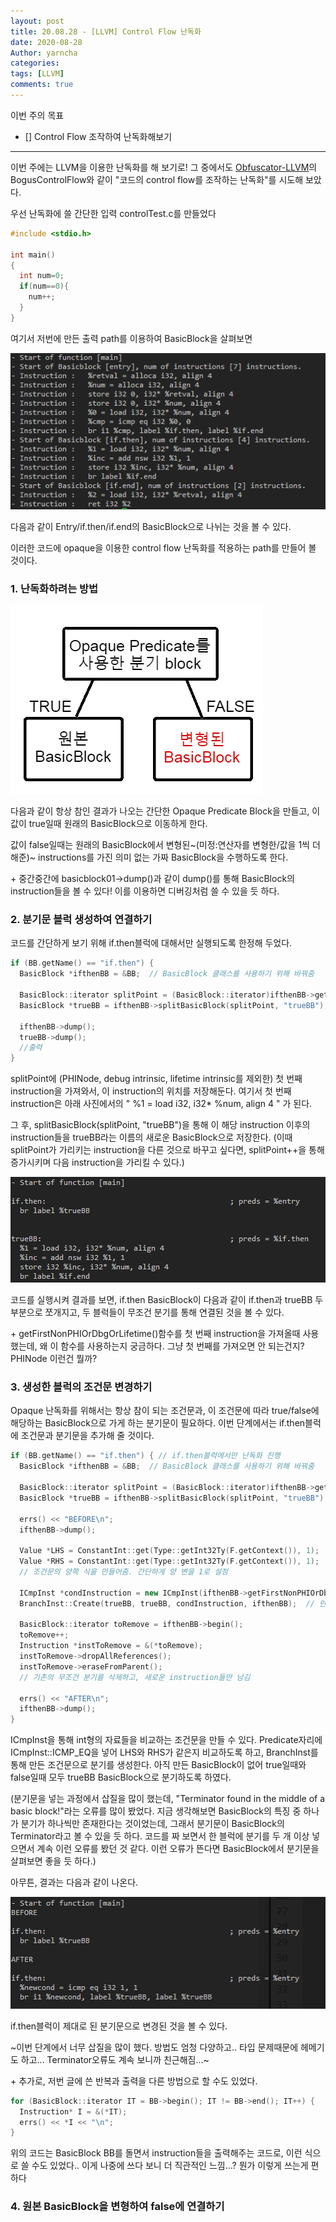 ```yaml
---
layout: post
title: 20.08.28 - [LLVM] Control Flow 난독화
date: 2020-08-28
Author: yarncha
categories:
tags: [LLVM]
comments: true
---
```


이번 주의 목표

- [] Control Flow 조작하여 난독화해보기

* * *

이번 주에는 LLVM을 이용한 난독화를 해 보기로! 그 중에서도 [Obfuscator-LLVM]의 BogusControlFlow와 같이 "코드의 control flow를 조작하는 난독화"를 시도해 보았다.

우선 난독화에 쓸 간단한 입력 controlTest.c를 만들었다

```c
#include <stdio.h>

int main()
{
  int num=0;
  if(num==0){
    num++;
  }
}
```

여기서 저번에 만든 출력 path를 이용하여 BasicBlock을 살펴보면

![img](\images\15_01.png)

다음과 같이 Entry/if.then/if.end의 BasicBlock으로 나뉘는 것을 볼 수 있다.

이러한 코드에 opaque을 이용한 control flow 난독화를 적용하는 path를 만들어 볼 것이다.

### 1. 난독화하려는 방법

![img](\images\15_02.png)

다음과 같이 항상 참인 결과가 나오는 간단한 Opaque Predicate Block을 만들고, 이 값이 true일때 원래의 BasicBlock으로 이동하게 한다.

값이 false일때는 원래의 BasicBlock에서 변형된~(미정:연산자를 변형한/값을 1씩 더해준)~ instructions를 가진 의미 없는 가짜 BasicBlock을 수행하도록 한다.

\+ 중간중간에 basicblock01->dump()과 같이 dump()를 통해 BasicBlock의 instruction들을 볼 수 있다! 이를 이용하면 디버깅처럼 쓸 수 있을 듯 하다.

### 2. 분기문 블럭 생성하여 연결하기

코드를 간단하게 보기 위해 if.then블럭에 대해서만 실행되도록 한정해 두었다.

```cpp
if (BB.getName() == "if.then") {
  BasicBlock *ifthenBB = &BB;  // BasicBlock 클래스를 사용하기 위해 바꿔줌

  BasicBlock::iterator splitPoint = (BasicBlock::iterator)ifthenBB->getFirstNonPHIOrDbgOrLifetime();
  BasicBlock *trueBB = ifthenBB->splitBasicBlock(splitPoint, "trueBB");

  ifthenBB->dump();
  trueBB->dump();
  //출력
}
```

splitPoint에 (PHINode, debug intrinsic, lifetime intrinsic를 제외한) 첫 번째 instruction을 가져와서, 이 instruction의 위치를 저장해둔다. 여기서 첫 번째 instruction은 아래 사진에서의 " %1 = load i32, i32\* %num, align 4 " 가 된다.

그 후, splitBasicBlock(splitPoint, "trueBB")을 통해 이 해당 instruction 이후의 instruction들을 trueBB라는 이름의 새로운 BasicBlock으로 저장한다.
(이때 splitPoint가 가리키는 instruction을 다른 것으로 바꾸고 싶다면, splitPoint++을 통해 증가시키며 다음 instruction을 가리킬 수 있다.)

![img](\images\15_03.png)

코드를 실행시켜 결과를 보면, if.then BasicBlock이 다음과 같이 if.then과 trueBB 두 부분으로 쪼개지고, 두 블럭들이 무조건 분기를 통해 연결된 것을 볼 수 있다.

\+ getFirstNonPHIOrDbgOrLifetime()함수를 첫 번째 instruction을 가져올때 사용했는데, 왜 이 함수를 사용하는지 궁금하다. 그냥 첫 번째를 가져오면 안 되는건지? PHINode 이런건 뭘까?

### 3. 생성한 블럭의 조건문 변경하기

Opaque 난독화를 위해서는 항상 참이 되는 조건문과, 이 조건문에 따라 true/false에 해당하는 BasicBlock으로 가게 하는 분기문이 필요하다. 이번 단계에서는 if.then블럭에 조건문과 분기문을 추가해 줄 것이다.

```cpp
if (BB.getName() == "if.then") { // if.then블럭에서만 난독화 진행
  BasicBlock *ifthenBB = &BB;  // BasicBlock 클래스를 사용하기 위해 바꿔줌

  BasicBlock::iterator splitPoint = (BasicBlock::iterator)ifthenBB->getFirstNonPHIOrDbgOrLifetime();
  BasicBlock *trueBB = ifthenBB->splitBasicBlock(splitPoint, "trueBB");

  errs() << "BEFORE\n";
  ifthenBB->dump();

  Value *LHS = ConstantInt::get(Type::getInt32Ty(F.getContext()), 1);
  Value *RHS = ConstantInt::get(Type::getInt32Ty(F.getContext()), 1);
  // 조건문의 양쪽 식을 만들어줌. 간단하게 양 변을 1로 설정

  ICmpInst *condInstruction = new ICmpInst(ifthenBB->getFirstNonPHIOrDbgOrLifetime(), ICmpInst::ICMP_EQ, LHS, RHS, "newcond");  // 만든 양 변이 EQUAL한지를 판단하는 조건문 생성
  BranchInst::Create(trueBB, trueBB, condInstruction, ifthenBB);  // 만든 조건문을 통해 분기문 생성하고, ifthenBB의 끝에 넣음

  BasicBlock::iterator toRemove = ifthenBB->begin();
  toRemove++;
  Instruction *instToRemove = &(*toRemove);
  instToRemove->dropAllReferences();
  instToRemove->eraseFromParent();
  // 기존의 무조건 분기를 삭제하고, 새로운 instruction들만 남김

  errs() << "AFTER\n";
  ifthenBB->dump();
}
```
ICmpInst을 통해 int형의 자료들을 비교하는 조건문을 만들 수 있다. Predicate자리에 ICmpInst::ICMP_EQ을 넣어 LHS와 RHS가 같은지 비교하도록 하고, BranchInst를 통해 만든 조건문으로 분기를 생성한다. 아직 만든 BasicBlock이 없어 true일때와 false일때 모두 trueBB BasicBlock으로 분기하도록 하였다.

(분기문을 넣는 과정에서 삽질을 많이 했는데, "Terminator found in the middle of a basic block!"라는 오류를 많이 봤었다. 지금 생각해보면 BasicBlock의 특징 중 하나가 분기가 하나씩만 존재한다는 것이었는데, 그래서 분기문이 BasicBlock의 Terminator라고 볼 수 있을 듯 하다. 코드를 짜 보면서 한 블럭에 분기를 두 개 이상 넣으면서 계속 이런 오류를 봤던 것 같다. 이런 오류가 뜬다면 BasicBlock에서 분기문을 살펴보면 좋을 듯 하다.)

아무튼, 결과는 다음과 같이 나온다.

![img](\images\15_04.png)

if.then블럭이 제대로 된 분기문으로 변경된 것을 볼 수 있다.

~이번 단계에서 너무 삽질을 많이 했다. 방법도 엄청 다양하고.. 타입 문제때문에 헤메기도 하고... Terminator오류도 계속 보니까 친근해짐...~

\+ 추가로, 저번 글에 쓴 반복과 출력을 다른 방법으로 할 수도 있었다.

```cpp
for (BasicBlock::iterator IT = BB->begin(); IT != BB->end(); IT++) {
  Instruction* I = &(*IT);
  errs() << *I << "\n";
}
```

위의 코드는 BasicBlock BB를 돌면서 instruction들을 출력해주는 코드로, 이런 식으로 쓸 수도 있었다.. 이게 나중에 쓰다 보니 더 직관적인 느낌...? 뭔가 이렇게 쓰는게 편하다

### 4. 원본 BasicBlock을 변형하여 false에 연결하기
<!-- References -->

[obfuscator-llvm]: https://github.com/obfuscator-llvm/obfuscator "ollvm"
